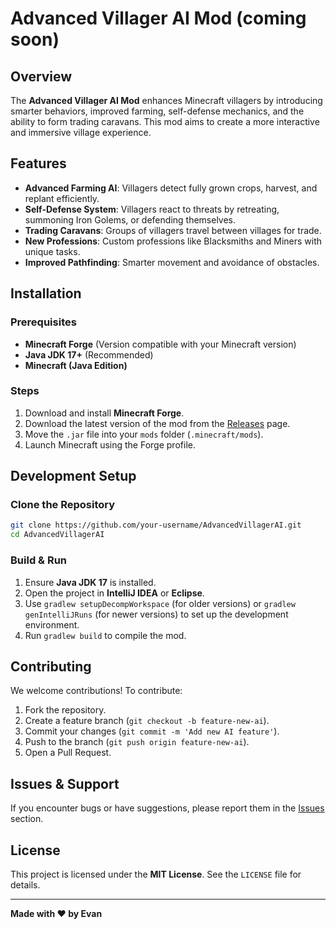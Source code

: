 # Advanced Villager AI Mod (coming soon)

## Overview
The **Advanced Villager AI Mod** enhances Minecraft villagers by introducing smarter behaviors, improved farming, self-defense mechanics, and the ability to form trading caravans. This mod aims to create a more interactive and immersive village experience.

## Features
- **Advanced Farming AI**: Villagers detect fully grown crops, harvest, and replant efficiently.
- **Self-Defense System**: Villagers react to threats by retreating, summoning Iron Golems, or defending themselves.
- **Trading Caravans**: Groups of villagers travel between villages for trade.
- **New Professions**: Custom professions like Blacksmiths and Miners with unique tasks.
- **Improved Pathfinding**: Smarter movement and avoidance of obstacles.

## Installation
### Prerequisites
- **Minecraft Forge** (Version compatible with your Minecraft version)
- **Java JDK 17+** (Recommended)
- **Minecraft (Java Edition)**

### Steps
1. Download and install **Minecraft Forge**.
2. Download the latest version of the mod from the [Releases](https://github.com/your-repo/releases) page.
3. Move the `.jar` file into your `mods` folder (`.minecraft/mods`).
4. Launch Minecraft using the Forge profile.

## Development Setup
### Clone the Repository
```sh
git clone https://github.com/your-username/AdvancedVillagerAI.git
cd AdvancedVillagerAI
```

### Build & Run
1. Ensure **Java JDK 17** is installed.
2. Open the project in **IntelliJ IDEA** or **Eclipse**.
3. Use `gradlew setupDecompWorkspace` (for older versions) or `gradlew genIntelliJRuns` (for newer versions) to set up the development environment.
4. Run `gradlew build` to compile the mod.

## Contributing
We welcome contributions! To contribute:
1. Fork the repository.
2. Create a feature branch (`git checkout -b feature-new-ai`).
3. Commit your changes (`git commit -m 'Add new AI feature'`).
4. Push to the branch (`git push origin feature-new-ai`).
5. Open a Pull Request.

## Issues & Support
If you encounter bugs or have suggestions, please report them in the [Issues](https://github.com/your-repo/issues) section.

## License
This project is licensed under the **MIT License**. See the `LICENSE` file for details.

---
**Made with ❤️ by Evan**

